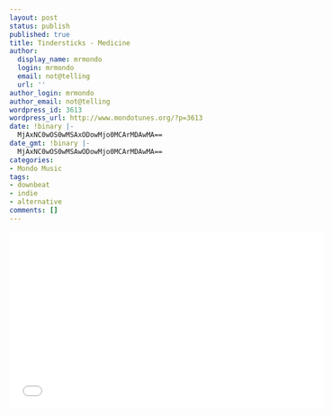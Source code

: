 ```yaml
---
layout: post
status: publish
published: true
title: Tindersticks - Medicine
author:
  display_name: mrmondo
  login: mrmondo
  email: not@telling
  url: ''
author_login: mrmondo
author_email: not@telling
wordpress_id: 3613
wordpress_url: http://www.mondotunes.org/?p=3613
date: !binary |-
  MjAxNC0wOS0wMSAxODowMjo0MCArMDAwMA==
date_gmt: !binary |-
  MjAxNC0wOS0wMSAwODowMjo0MCArMDAwMA==
categories:
- Mondo Music
tags:
- downbeat
- indie
- alternative
comments: []
---
```

<iframe width="560" height="315" src="//www.youtube.com/embed/5v1eFVOj4is" frameborder="0"> </iframe>

